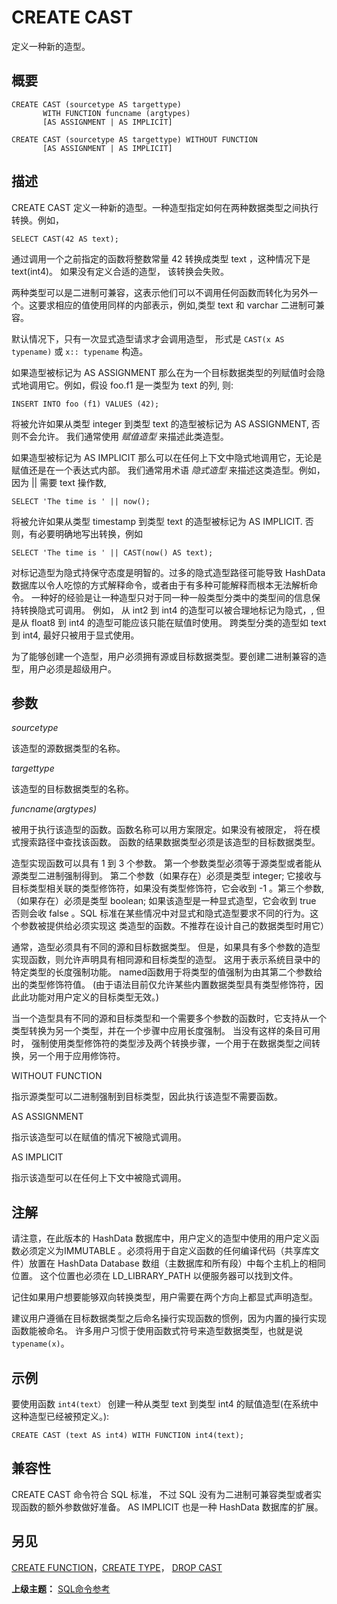 # CREATE CAST

定义一种新的造型。

## 概要

```
CREATE CAST (sourcetype AS targettype) 
       WITH FUNCTION funcname (argtypes) 
       [AS ASSIGNMENT | AS IMPLICIT]

CREATE CAST (sourcetype AS targettype) WITHOUT FUNCTION 
       [AS ASSIGNMENT | AS IMPLICIT]
```

## 描述

CREATE CAST 定义一种新的造型。一种造型指定如何在两种数据类型之间执行转换。例如，

```
SELECT CAST(42 AS text);
```

通过调用一个之前指定的函数将整数常量 42 转换成类型 text ，这种情况下是 text\(int4\)。 如果没有定义合适的造型， 该转换会失败。

两种类型可以是二进制可兼容，这表示他们可以不调用任何函数而转化为另外一个。这要求相应的值使用同样的内部表示，例如,类型 text 和 varchar 二进制可兼容。

默认情况下，只有一次显式造型请求才会调用造型， 形式是 `CAST(x AS typename)` 或 `x:: typename` 构造。

如果造型被标记为 AS ASSIGNMENT 那么在为一个目标数据类型的列赋值时会隐式地调用它。例如，假设 foo.f1 是一类型为 text 的列, 则:

```
INSERT INTO foo (f1) VALUES (42);
```

将被允许如果从类型 integer 到类型 text 的造型被标记为 AS ASSIGNMENT, 否则不会允许。 我们通常使用 _赋值造型_ 来描述此类造型。

如果造型被标记为 AS IMPLICIT 那么可以在任何上下文中隐式地调用它，无论是赋值还是在一个表达式内部。 我们通常用术语 _隐式造型_ 来描述这类造型。例如，因为 \|\| 需要 text 操作数,

```
SELECT 'The time is ' || now();
```

将被允许如果从类型 timestamp 到类型 text 的造型被标记为 AS IMPLICIT. 否则，有必要明确地写出转换，例如

```
SELECT 'The time is ' || CAST(now() AS text);
```

对标记造型为隐式持保守态度是明智的。过多的隐式造型路径可能导致  HashData 数据库以令人吃惊的方式解释命令，或者由于有多种可能解释而根本无法解析命令。 一种好的经验是让一种造型只对于同一种一般类型分类中的类型间的信息保持转换隐式可调用。 例如， 从 int2 到 int4 的造型可以被合理地标记为隐式，, 但是从 float8 到 int4 的造型可能应该只能在赋值时使用。 跨类型分类的造型如 text 到 int4, 最好只被用于显式使用。

为了能够创建一个造型，用户必须拥有源或目标数据类型。要创建二进制兼容的造型，用户必须是超级用户。

## 参数

_sourcetype_

该造型的源数据类型的名称。

_targettype_

该造型的目标数据类型的名称。

_funcname\(argtypes\)_

被用于执行该造型的函数。函数名称可以用方案限定。如果没有被限定， 将在模式搜索路径中查找该函数。 函数的结果数据类型必须是该造型的目标数据类型。

造型实现函数可以具有 1 到 3 个参数。 第一个参数类型必须等于源类型或者能从源类型二进制强制得到。 第二个参数（如果存在）必须是类型 integer; 它接收与目标类型相关联的类型修饰符，如果没有类型修饰符，它会收到 -1 。第三个参数, （如果存在）必须是类型 boolean; 如果该造型是一种显式造型，它会收到 true 否则会收 false 。SQL 标准在某些情况中对显式和隐式造型要求不同的行为。这个参数被提供给必须实现这 类造型的函数。不推荐在设计自己的数据类型时用它）

通常，造型必须具有不同的源和目标数据类型。 但是，如果具有多个参数的造型实现函数，则允许声明具有相同源和目标类型的造型。 这用于表示系统目录中的特定类型的长度强制功能。 named函数用于将类型的值强制为由其第二个参数给出的类型修饰符值。 \(由于语法目前仅允许某些内置数据类型具有类型修饰符，因此此功能对用户定义的目标类型无效。\)

当一个造型具有不同的源和目标类型和一个需要多个参数的函数时，它支持从一个类型转换为另一个类型，并在一个步骤中应用长度强制。 当没有这样的条目可用时， 强制使用类型修饰符的类型涉及两个转换步骤，一个用于在数据类型之间转换，另一个用于应用修饰符。

WITHOUT FUNCTION

指示源类型可以二进制强制到目标类型，因此执行该造型不需要函数。

AS ASSIGNMENT

指示该造型可以在赋值的情况下被隐式调用。

AS IMPLICIT

指示该造型可以在任何上下文中被隐式调用。

## 注解

请注意，在此版本的 HashData 数据库中，用户定义的造型中使用的用户定义函数必须定义为IMMUTABLE 。必须将用于自定义函数的任何编译代码（共享库文件）放置在 HashData  Database 数组（主数据库和所有段）中每个主机上的相同位置。 这个位置也必须在 LD\_LIBRARY\_PATH 以便服务器可以找到文件。

记住如果用户想要能够双向转换类型，用户需要在两个方向上都显式声明造型。

建议用户遵循在目标数据类型之后命名操行实现函数的惯例，因为内置的操行实现函数能被命名。 许多用户习惯于使用函数式符号来造型数据类型，也就是说 `typename(x)`。

## 示例

要使用函数 `int4(text）` 创建一种从类型 text 到类型 int4 的赋值造型\(在系统中这种造型已经被预定义。\):

```
CREATE CAST (text AS int4) WITH FUNCTION int4(text);
```

## 兼容性

CREATE CAST 命令符合 SQL 标准， 不过 SQL 没有为二进制可兼容类型或者实现函数的额外参数做好准备。 AS IMPLICIT 也是一种 HashData 数据库的扩展。

## 另见

[CREATE FUNCTION](./create-function.md)，[CREATE TYPE](./create-type.md)， [DROP CAST](./drop-cast.md)

**上级主题：** [SQL命令参考](./README.md)

